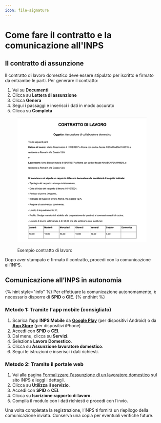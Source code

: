 ```yaml
---
icon: file-signature
---
```


# Come fare il contratto e la comunicazione all'INPS

## Il contratto di assunzione

Il contratto di lavoro domestico deve essere stipulato per iscritto e firmato da entrambe le parti. Per generare il contratto:

1. Vai su **Documenti**
2. Clicca su **Lettera di assunzione**
3. Clicca **Genera**
4. Segui i passaggi e inserisci i dati in modo accurato
5. Clicca su **Completa**

<figure><img src="../.gitbook/assets/image.png" alt=""><figcaption><p>Esempio contratto di lavoro </p></figcaption></figure>

Dopo aver stampato e firmato il contratto, procedi con la comunicazione all’INPS.

## Comunicazione all’INPS in autonomia

{% hint style="info" %}
Per effettuare la comunicazione autonomamente, è necessario disporre di **SPID** o **CIE**.
{% endhint %}

### Metodo 1: Tramite l'app mobile (consigliato)&#x20;

1. Scarica l’app **INPS Mobile** da [**Google Play**](https://play.google.com/store/apps/details?id=it.inps.mobile.app.servizi.activity\&hl=it) (per dispositivi Android) o da [**App Store**](https://apps.apple.com/it/app/inps-mobile/id433400878) (per dispositivi iPhone)
2. Accedi con **SPID** o **CEI**.
3. Dal menu, clicca su **Servizi**.
4. Seleziona **Lavoro Domestico**.
5. Clicca su **Assunzione lavoratore domestico**.
6. Segui le istruzioni e inserisci i dati richiesti.

### Metodo 2: Tramite il portale web

1. Vai alla pagina [Formalizzare l'assunzione di un lavoratore domestico](https://www.inps.it/it/it/dettaglio-scheda.it.schede-servizio-strumento.schede-servizi.formalizzare-l-assunzione-di-un-lavoratore-domestico.html) sul sito INPS e leggi i dettagli.
2. Clicca su **Utilizza il servizio**.
3. Accedi con **SPID** o **CEI**.
4. Clicca su **Iscrizione rapporto di lavoro**.
5. Compila il modulo con i dati richiesti e procedi con l’invio.

Una volta completata la registrazione, l’INPS ti fornirà un riepilogo della comunicazione inviata. Conserva una copia per eventuali verifiche future.


